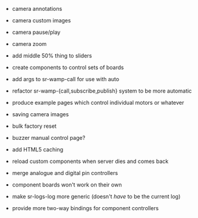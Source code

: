 - camera annotations
- camera custom images
- camera pause/play
- camera zoom
- add middle 50% thing to sliders

- create components to control sets of boards

- add args to sr-wamp-call for use with auto
- refactor sr-wamp-{call,subscribe,publish} system to be more automatic

- produce example pages which control individual motors or whatever

- saving camera images
- bulk factory reset
- buzzer manual control page?
- add HTML5 caching
- reload custom components when server dies and comes back
- merge analogue and digital pin controllers
- component boards won't work on their own
- make sr-logs-log more generic (doesn't *have* to be the current log)
- provide more two-way bindings for component controllers
